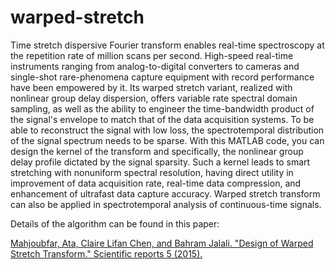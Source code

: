 # warped-stretch
Time stretch dispersive Fourier transform enables real-time spectroscopy at the repetition rate of million scans per second. High-speed real-time instruments ranging from analog-to-digital converters to cameras and single-shot rare-phenomena capture equipment with record performance have been empowered by it. Its warped stretch variant, realized with nonlinear group delay dispersion, offers variable rate spectral domain sampling, as well as the ability to engineer the time-bandwidth product of the signal's envelope to match that of the data acquisition systems. To be able to reconstruct the signal with low loss, the spectrotemporal distribution of the signal spectrum needs to be sparse. With this MATLAB code, you can design the kernel of the transform and specifically, the nonlinear group delay profile dictated by the signal sparsity. Such a kernel leads to smart stretching with nonuniform spectral resolution, having direct utility in improvement of data acquisition rate, real-time data compression, and enhancement of ultrafast data capture accuracy. Warped stretch transform can also be applied in spectrotemporal analysis of continuous-time signals. 

Details of the algorithm can be found in this paper:

[Mahjoubfar, Ata, Claire Lifan Chen, and Bahram Jalali. "Design of Warped Stretch Transform." Scientific reports 5 (2015).](http://www.nature.com/articles/srep17148.pdf)

